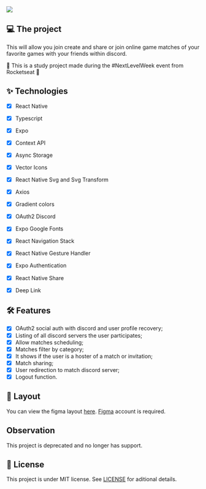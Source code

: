 <img src="https://user-images.githubusercontent.com/54812906/176489589-ea5d18a4-48cf-4e03-b75c-20085cdc5566.png" />

## 💻 The project

This will allow you join create and share or join online game matches of your favorite games with your friends within discord. 

🚀 This is a study project made during the #NextLevelWeek event from Rocketseat 🚀

## ✨ Technologies

-   [x] React Native
-   [x] Typescript
-   [x] Expo
-   [x] Context API
-   [x] Async Storage
-   [x] Vector Icons
-   [x] React Native Svg and Svg Transform
-   [x] Axios
-   [x] Gradient colors
-   [x] OAuth2 Discord 
-   [x] Expo Google Fonts
-   [x] React Navigation Stack
-   [x] React Native Gesture Handler
-   [x] Expo Authentication
-   [x] React Native Share
-   [x] Deep Link


## :hammer_and_wrench: Features 

-   [x] OAuth2 social auth with discord and user profile recovery;
-   [x] Listing of all discord servers the user participates;
-   [x] Allow matches scheduling;
-   [x] Matches filter by category;
-   [x] It shows if the user is a hoster of a match or invitation;
-   [x] Match sharing;
-   [x] User redirection to match discord server;
-   [x] Logout function.

## 🔖 Layout

You can view the figma layout [here](https://www.figma.com/community/file/991338130828322960). [Figma](http://figma.com/) account is required.

## Observation
This project is deprecated and no longer has support. 

## 📄 License

This project is under MIT license. See [LICENSE](LICENSE.md) for aditional details.
